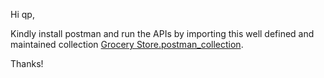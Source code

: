 Hi qp,

Kindly install postman and run the APIs by importing this well defined and maintained collection [Grocery Store.postman_collection](https://github.com/Srt9930/qp-assessment/blob/main/Grocery%20Store.postman_collection.json).

Thanks!
